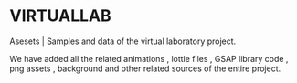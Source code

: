 # VIRTUALLAB
Asesets | Samples and data of the virtual laboratory project.

We have added all the related animations , lottie files , GSAP library code , png assets , background and other related sources of the entire project.
